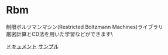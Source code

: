 # Rbm
制限ボルツマンマシン(Restricted Boltzmann Machines)ライブラリ\
厳密計算とCD法を用いた学習などができます\

[ドキュメント]("https://ankurugranpa.github.io/Rbm/")
[サンプル]("./exsamples")
